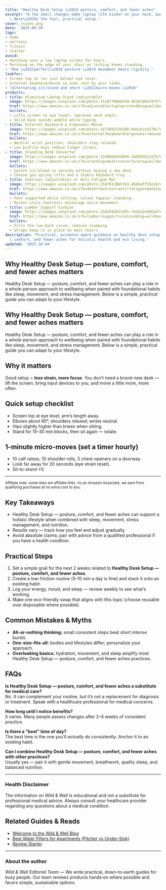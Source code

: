 ```yaml
---
title: "Healthy Desk Setup \u2014 posture, comfort, and fewer aches"
excerpt: "A few small changes make laptop life kinder on your neck, back, and wrists.\
  \ Here\u2019s the fast, practical setup."
cover: /cover.png
date: '2025-09-20'
tags:
- home
- wellness
- fitness
- starter
avoid:
- Hunching over a low laptop screen for hours.
- Perching on the edge of your chair or locking knees standing.
- "One \u201Cperfect\u201D posture \u2014 movement beats rigidity."
lookfor:
- Screen top at (or just below) eye level.
- External keyboard/mouse so arms rest by your sides.
- "Alternating sit/stand and short \u201Cmicro-moves.\u201D"
products:
- title: Aluminium Laptop Stand (adjustable)
  image: https://images.unsplash.com/photo-1518770660439-4636190af475?q=80&w=1200&auto=format&fit=crop
  href: https://www.amazon.co.uk/s?k=adjustable+laptop+stand&tag=wildandwell0c-21
  bullets:
  - Lifts screen to eye level; improves neck angle.
  - Solid base avoids wobble while typing.
- title: External Keyboard & Ergonomic Mouse
  image: https://images.unsplash.com/photo-1473091534298-04dcbce3278c?q=80&w=1200&auto=format&fit=crop
  href: https://www.amazon.co.uk/s?k=external+keyboard+ergonomic+mouse&tag=wildandwell0c-21
  bullets:
  - Neutral wrist position; shoulders stay relaxed.
  - Low-profile keys reduce finger strain.
- title: Standing Desk Converter
  image: https://images.unsplash.com/photo-1599669454699-248893622d7b?q=80&w=1200&auto=format&fit=crop
  href: https://www.amazon.co.uk/s?k=standing+desk+converter&tag=wildandwell0c-21
  bullets:
  - Switch sit/stand in seconds without buying a new desk.
  - Choose gas-spring lifts and a stable keyboard tray.
- title: Footrest (adjustable) or Anti-Fatigue Mat
  image: https://images.unsplash.com/photo-1587613865763-4b8baff35e16?q=80&w=1200&auto=format&fit=crop
  href: https://www.amazon.co.uk/s?k=desk+footrest+anti+fatigue+mat&tag=wildandwell0c-21
  bullets:
  - Feet supported while sitting; calves happier standing.
  - Rocker-style footrests encourage micro-movement.
- title: Lumbar Support Cushion
  image: https://images.unsplash.com/photo-1582582621955-74d2a2e9b6a4?q=80&w=1200&auto=format&fit=crop
  href: https://www.amazon.co.uk/s?k=lumbar+support+cushion&tag=wildandwell0c-21
  bullets:
  - Fills the low-back curve; reduces slumping.
  - Straps keep it in place on most chairs.
description: "Practical, evidence-aware guidance on healthy desk setup \u2014 posture,\
  \ comfort, and fewer aches for holistic health and eco living."
updated: '2025-10-04'
---
```


## Why Healthy Desk Setup — posture, comfort, and fewer aches matters
Healthy Desk Setup — posture, comfort, and fewer aches can play a role in a whole-person approach to wellbeing when paired with foundational habits like sleep, movement, and stress management. Below is a simple, practical guide you can adapt to your lifestyle.

## Why Healthy Desk Setup — posture, comfort, and fewer aches matters
Healthy Desk Setup — posture, comfort, and fewer aches can play a role in a whole-person approach to wellbeing when paired with foundational habits like sleep, movement, and stress management. Below is a simple, practical guide you can adapt to your lifestyle.

## Why it matters
Good setup = **less strain, more focus**. You don’t need a brand-new desk — lift the screen, bring input devices to you, and move a little more, more often.

## Quick setup checklist
- Screen top at eye level; arm’s length away.
- Elbows about 90°, shoulders relaxed; wrists neutral.
- Hips slightly higher than knees when sitting.
- Stand for 15–30 min blocks, then sit again — rotate.

## 1-minute micro-moves (set a timer hourly)
- 10 calf raises, 10 shoulder rolls, 5 chest-openers on a doorway.
- Look far away for 20 seconds (eye strain reset).
- Sit-to-stand ×5.

---

<small>Affiliate note: some links are affiliate links. As an Amazon Associate, we earn from qualifying purchases at no extra cost to you.</small>

## Key Takeaways
- Healthy Desk Setup — posture, comfort, and fewer aches can support a holistic lifestyle when combined with sleep, movement, stress management, and nutrition.
- Results vary — track how you feel and adjust gradually.
- Avoid absolute claims; pair with advice from a qualified professional if you have a health condition.


## Practical Steps
1. Set a simple goal for the next 2 weeks related to **Healthy Desk Setup — posture, comfort, and fewer aches**.
2. Create a low-friction routine (5–10 min a day is fine) and stack it onto an existing habit.
3. Log your energy, mood, and sleep — review weekly to see what’s working.
4. Make one eco-friendly swap that aligns with this topic (choose reusable over disposable where possible).


## Common Mistakes & Myths
- **All-or-nothing thinking:** small consistent steps beat short intense bursts.
- **One-size-fits-all:** bodies and lifestyles differ; personalize your approach.
- **Overlooking basics:** hydration, movement, and sleep amplify most Healthy Desk Setup — posture, comfort, and fewer aches practices.


## FAQs
**Is Healthy Desk Setup — posture, comfort, and fewer aches a substitute for medical care?**  
No. It can complement your routine, but it’s not a replacement for diagnosis or treatment. Speak with a healthcare professional for medical concerns.

**How long until I notice benefits?**  
It varies. Many people assess changes after 2–4 weeks of consistent practice.

**Is there a “best” time of day?**  
The best time is the one you’ll *actually* do consistently. Anchor it to an existing habit.

**Can I combine Healthy Desk Setup — posture, comfort, and fewer aches with other practices?**  
Usually yes — pair it with gentle movement, breathwork, quality sleep, and balanced nutrition.


---

### Health Disclaimer
The information on Wild & Well is educational and not a substitute for professional medical advice. Always consult your healthcare provider regarding any questions about a medical condition.


## Related Guides & Reads
- [Welcome to the Wild & Well Blog](../blog/welcome.md)
- [Best Water Filters for Apartments (Pitcher vs Under-Sink)](water-filters-apartments.md)
- [Review Starter](../templates/review-starter.mdx)

---

### About the author
*Wild & Well Editorial Team* — We write practical, down-to-earth guides for busy people. Our team reviews products hands‑on where possible and favors simple, sustainable options.
